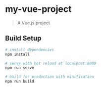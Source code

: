 
# my-vue-project
> A Vue.js project 


## Build Setup

``` bash
# install dependencies
npm install

# serve with hot reload at localhost:8080
npm run serve

# build for production with minification
npm run build
```

